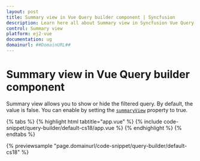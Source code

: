 ```yaml
---
layout: post
title: Summary view in Vue Query builder component | Syncfusion
description: Learn here all about Summary view in Syncfusion Vue Query builder component of Syncfusion Essential JS 2 and more.
control: Summary view 
platform: ej2-vue
documentation: ug
domainurl: ##DomainURL##
---
```


# Summary view in Vue Query builder component

Summary view allows you to show or hide the filtered query. By default, the value is false. You can enable by setting the [`summaryView`](https://ej2.syncfusion.com/documentation/api/query-builder/#summaryview) property to true.

{% tabs %}
{% highlight html tabtitle="app.vue" %}
{% include code-snippet/query-builder/default-cs18/app.vue %}
{% endhighlight %}
{% endtabs %}
        
{% previewsample "page.domainurl/code-snippet/query-builder/default-cs18" %}